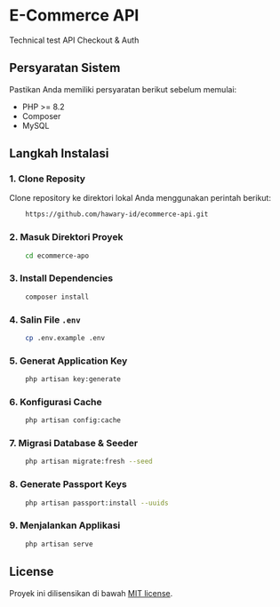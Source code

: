 # E-Commerce API

Technical test API Checkout & Auth

## Persyaratan Sistem

Pastikan Anda memiliki persyaratan berikut sebelum memulai:

- PHP >= 8.2
- Composer
- MySQL

## Langkah Instalasi

### 1. Clone Reposity
Clone repository ke direktori lokal Anda menggunakan perintah berikut:
```bash
    https://github.com/hawary-id/ecommerce-api.git
```    

### 2. Masuk Direktori Proyek
```bash
    cd ecommerce-apo
```

### 3. Install Dependencies
```bash
    composer install
```

### 4. Salin File `.env`
```bash
    cp .env.example .env
```

### 5. Generat Application Key
```bash
    php artisan key:generate
```

### 6. Konfigurasi Cache
```bash
    php artisan config:cache
```

### 7. Migrasi Database & Seeder
```bash
    php artisan migrate:fresh --seed
```

### 8. Generate Passport Keys
```bash
    php artisan passport:install --uuids
```

### 9. Menjalankan Applikasi
```bash
    php artisan serve
```

## License

Proyek ini dilisensikan di bawah [MIT license](https://opensource.org/licenses/MIT).
